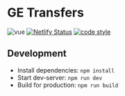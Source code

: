 # GE Transfers

![vue](https://img.shields.io/github/package-json/dependency-version/VChet/ge-transfers/vue?color=42b883)
[![Netlify Status](https://api.netlify.com/api/v1/badges/d7e82b2a-3ac0-46c9-aba5-7e0128da5207/deploy-status)](https://app.netlify.com/sites/ge-transfers/deploys)
[![code style](https://antfu.me/badge-code-style.svg)](https://github.com/antfu/eslint-config)

## Development

- Install dependencies: `npm install`
- Start dev-server: `npm run dev`
- Build for production: `npm run build`
